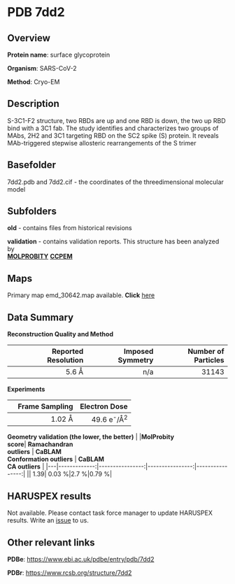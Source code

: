 # PDB 7dd2

## Overview

**Protein name**: surface glycoprotein

**Organism**: SARS-CoV-2

**Method**: Cryo-EM

## Description

S-3C1-F2 structure, two RBDs are up and one RBD is down, the two up RBD bind with a 3C1 fab. The study identifies and characterizes two groups of MAbs, 2H2 and 3C1 targeting RBD on the SC2 spike (S) protein. It reveals MAb-triggered stepwise allosteric rearrangements of the S trimer

## Basefolder

7dd2.pdb and 7dd2.cif - the coordinates of the threedimensional molecular model

## Subfolders



**old** - contains files from historical revisions

**validation** - contains validation reports. This structure has been analyzed by <br>  [**MOLPROBITY**](https://github.com/thorn-lab/coronavirus_structural_task_force/tree/master/pdb/surface_glycoprotein/SARS-CoV-2/7dd2/validation/molprobity)   [**CCPEM**](https://github.com/thorn-lab/coronavirus_structural_task_force/tree/master/pdb/surface_glycoprotein/SARS-CoV-2/7dd2/validation/ccpem-validation) 



## Maps

Primary map emd_30642.map available. **Click** [here](http://ftp.wwpdb.org/pub/emdb/structures/EMD-30642/map/) 

## Data Summary
**Reconstruction Quality and Method**

|   | Reported Resolution | Imposed Symmetry | Number of Particles |
|---|-------------:|----------------:|--------------:|
|   |5.6 Å|n/a|31143|

**Experiments**

|   | Frame Sampling | Electron Dose |
|---|-------------:|----------------:|
|   |1.02 Å|49.6 e<sup>-</sup>/Å<sup>2</sup>|

**Geometry validation (the lower, the better)**
|   |**MolProbity<br>score**| **Ramachandran<br>outliers** | **CaBLAM<br>Conformation outliers** | **CaBLAM<br>CA outliers** |
|---|-------------:|----------------:|----------------:|----------------:|
||  1.39|  0.03 %|2.7 %|0.79 %|

## HARUSPEX results

Not available. Please contact task force manager to update HARUSPEX results. Write an [issue](https://github.com/thorn-lab/coronavirus_structural_task_force/issues) to us.

## Other relevant links 
**PDBe**:  https://www.ebi.ac.uk/pdbe/entry/pdb/7dd2
 
**PDBr**: https://www.rcsb.org/structure/7dd2 

